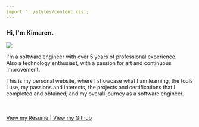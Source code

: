 ```yaml
---
import '../styles/content.css';
---
```


<div class="content">
    <h3>Hi, I'm  <span class="name">Kimaren</span>.</h3>
    <div><img id="profileImage" src="/profile2.png" /></div>
    <p>I'm a software engineer with over 5 years of professional experience.</br>Also a technology enthusiast, with a passion for art and continuous improvement.</p>
    <p>This is my personal website, where I showcase what I am learning, the tools I use, my passions and interests, the projects and certifications that I completed and obtained; and my overall journey as a software engineer.</p>
    </br>
    </br>
    <span class="home_links"><a href="/CVOfKimarenNaidoo_2023-03-09.pdf" target="_blank">View my Resume  </a>|<a href="https://github.com/KimarenNaidoo" target="_blank">  View my Github</a></span>
</div>



